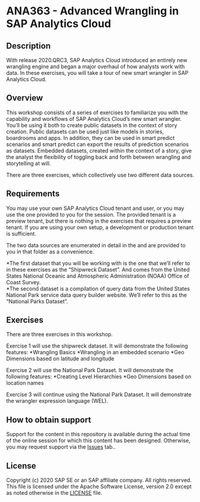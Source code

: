 # ANA363 - Advanced Wrangling in SAP Analytics Cloud
## Description


With release 2020.QRC3, SAP Analytics Cloud introduced an entirely new wrangling engine and began a major overhaul of how analysts work with data.  In these exercises, you will take a tour of new smart wrangler in SAP Analytics Cloud.  

## Overview

This workshop consists of a series of exercises to familiarize you with the capability and workflows of SAP Analytics Cloud’s new smart wrangler.  You’ll be using it both to create public datasets in the context of story creation.  Public datasets can be used just like models in stories, boardrooms and apps.   In addition, they can be used in smart predict scenarios and smart predict can export the results of prediction scenarios as datasets.  Embedded datasets, created within the context of a story, give the analyst the flexibility of toggling back and forth between wrangling and storytelling at will.

There are three exercises, which collectively use two different data sources.


## Requirements

You may use your own SAP Analytics Cloud tenant and user, or you may use the one provided to you for the session.  The provided tenant is a preview tenant, but there is nothing in the exercises that requires a preview tenant.  If you are using your own setup, a development or production tenant is sufficient.

The two data sources are enumerated in detail in the  and are provided to you in that folder as a convenience.

*The first dataset that you will be working with is the one that we’ll refer to in these exercises as the “Shipwreck Dataset”.  And comes from the United States National Oceanic and Atmospheric Administration (NOAA) Office of Coast Survey.  
*The second dataset is a compilation of query data from the United States National Park service data query builder website.  We’ll refer to this as the “National Parks Dataset”.







## Exercises


There are three exercises in this workshop.

Exercise 1 will use the shipwreck dataset.  It will demonstrate the following features:
*Wrangling Basics
*Wrangling in an embedded scenario
*Geo Dimensions based on latitude and longitude

Exercise 2 will use the National Park Dataset.  It will demonstrate the following features:
*Creating Level Hierarchies
*Geo Dimensions based on location names

Exercise 3 will continue using the National Park Dataset.  It will demonstrate the wrangler expression language (WEL).  



## How to obtain support

Support for the content in this repository is available during the actual time of the online session for which this content has been designed. Otherwise, you may request support via the [Issues](../../issues) tab..

## License

Copyright (c) 2020 SAP SE or an SAP affiliate company. All rights reserved. This file is licensed under the Apache Software License, version 2.0 except as noted otherwise in the [LICENSE](LICENSE) file.
